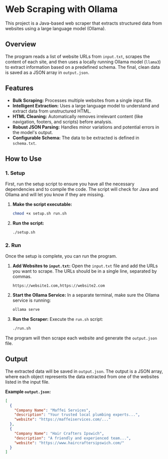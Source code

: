 # Web Scraping with Ollama

This project is a Java-based web scraper that extracts structured data from websites using a large language model (Ollama).

## Overview

The program reads a list of website URLs from `input.txt`, scrapes the content of each site, and then uses a locally running Ollama model (`llama3`) to extract information based on a predefined schema. The final, clean data is saved as a JSON array in `output.json`.

## Features

*   **Bulk Scraping:** Processes multiple websites from a single input file.
*   **Intelligent Extraction:** Uses a large language model to understand and extract data from unstructured HTML.
*   **HTML Cleaning:** Automatically removes irrelevant content (like navigation, footers, and scripts) before analysis.
*   **Robust JSON Parsing:** Handles minor variations and potential errors in the model's output.
*   **Configurable Schema:** The data to be extracted is defined in `schema.txt`.

## How to Use

### 1. Setup

First, run the setup script to ensure you have all the necessary dependencies and to compile the code. The script will check for Java and Ollama and will let you know if they are missing.

1.  **Make the script executable:**
    ```bash
    chmod +x setup.sh run.sh
    ```
2.  **Run the script:**
    ```bash
    ./setup.sh
    ```

### 2. Run

Once the setup is complete, you can run the program.

1.  **Add Websites to `input.txt`:**
    Open the `input.txt` file and add the URLs you want to scrape. The URLs should be in a single line, separated by commas.
    ```
    https://website1.com,https://website2.com
    ```
2.  **Start the Ollama Service:**
    In a separate terminal, make sure the Ollama service is running:
    ```bash
    ollama serve
    ```
3.  **Run the Scraper:**
    Execute the `run.sh` script:
    ```bash
    ./run.sh
    ```

The program will then scrape each website and generate the `output.json` file.

## Output

The extracted data will be saved in `output.json`. The output is a JSON array, where each object represents the data extracted from one of the websites listed in the input file.

**Example `output.json`:**
```json
[
  {
    "Company Name": "Maffei Services",
    "description": "Your trusted local plumbing experts...",
    "website": "https://maffeiservices.com/..."
  },
  {
    "Company Name": "Hair Crafters Ipswich",
    "description": "A friendly and experienced team...",
    "website": "https://www.haircraftersipswich.com/"
  }
]
```
